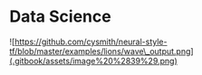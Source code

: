 # Data Science

![https://github.com/cysmith/neural-style-tf/blob/master/examples/lions/wave\_output.png](.gitbook/assets/image%20%2839%29.png)

